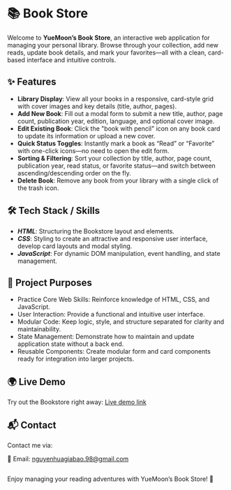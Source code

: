 
# 📚 Book Store

Welcome to **YueMoon’s Book Store**, an interactive web application for managing your personal library. Browse through your collection, add new reads, update book details, and mark your favorites—all with a clean, card-based interface and intuitive controls.

## ✨ Features

- **Library Display**: View all your books in a responsive, card-style grid with cover images and key details (title, author, pages).
- **Add New Book**: Fill out a modal form to submit a new title, author, page count, publication year, edition, language, and optional cover image.
- **Edit Existing Book**: Click the "book with pencil" icon on any book card to update its information or upload a new cover.
- **Quick Status Toggles**: Instantly mark a book as “Read” or “Favorite” with one-click icons—no need to open the edit form.
- **Sorting & Filtering**: Sort your collection by title, author, page count, publication year, read status, or favorite status—and switch between ascending/descending order on the fly.
- **Delete Book**: Remove any book from your library with a single click of the trash icon.

## 🛠️ Tech Stack / Skills

- ***HTML***: Structuring the Bookstore layout and elements.
- ***CSS***: Styling to create an attractive and responsive user interface, develop card layouts and modal styling.
- ***JavaScript***: For dynamic DOM manipulation, event handling, and state management.


## 🎯 Project Purposes
- Practice Core Web Skills: Reinforce knowledge of HTML, CSS, and JavaScript.
- User Interaction: Provide a functional and intuitive user interface.
- Modular Code: Keep logic, style, and structure separated for clarity and maintainability.
- State Management: Demonstrate how to maintain and update application state without a back end.
- Reusable Components: Create modular form and card components ready for integration into larger projects.
## 🌍 Live Demo

Try out the Bookstore right away: [Live demo link](https://yuemoon3773.github.io/book_store/)
## 📬 Contact
Contact me via:

💌 Email: [nguyenhuagiabao.98@gmail.com](nguyenhuagiabao.98@gmail.com)
## 
Enjoy managing your reading adventures with YueMoon’s Book Store! 🎉

